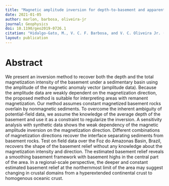 ```yaml
---
title: "Magnetic amplitude inversion for depth-to-basement and apparent magnetization-intensity estimates"
date: 2021-01-05
author: marlon, barbosa, oliveira-jr
journal: Geophysics
doi: 10.1190/geo2019-0726.1
citation: "Hidalgo-Gato, M., V. C. F. Barbosa, and V. C. Oliveira Jr. (2021), Magnetic amplitude inversion for depth-to-basement and apparent magnetization-intensity estimates, Geophysics, 86(1),  J1-J11, doi:10.1190/geo2019-0726.1"
layout: publication
---
```


# Abstract

We present an inversion method to recover both the depth and the total magnetization intensity of the basement under a sedimentary basin using the amplitude of the magnetic anomaly vector (amplitude data). Because the amplitude data are weakly dependent on the magnetization direction, the proposed method is suitable for interpreting areas with remanent magnetization. Our method assumes constant magnetized basement rocks overlain by nonmagnetic sediments. To overcome the inherent ambiguity of potential-field data, we assume the knowledge of the average depth of the basement and use it as a constraint to regularize the inversion. A sensitivity analysis with synthetic data shows the weak dependency of the magnetic amplitude inversion on the magnetization direction. Different combinations of magnetization directions recover the interface separating sediments from basement rocks. Test on field data over the Foz do Amazonas Basin, Brazil, recovers the shape of the basement relief without any knowledge about the magnetization intensity and direction. The estimated basement relief reveals a smoothing basement framework with basement highs in the central part of the area. In a regional-scale perspective, the deeper and constant estimated basement relief at the northernmost limit of the area may suggest changing in crustal domains from a hyperextended continental crust to homogenous oceanic crust.
